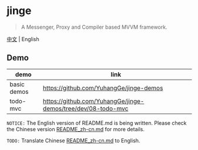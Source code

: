 # jinge

> A Messenger, Proxy and Compiler based MVVM framework.

[中文](./README_zh-cn.md) | English

## Demo

|  demo |  link  |
| ---  | ----|
| basic demos | https://github.com/YuhangGe/jinge-demos |
| todo-mvc    | https://github.com/YuhangGe/jinge-demos/tree/dev/08-todo-mvc|


`NOTICE:` The English version of README.md is being written. Please check the Chinese version [README_zh-cn.md](./README_zh-cn.md) for more details. 

`TODO:` Translate Chinese [README_zh-cn.md](./README_zh-cn.md) to English.

